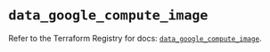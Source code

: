 # `data_google_compute_image`

Refer to the Terraform Registry for docs: [`data_google_compute_image`](https://registry.terraform.io/providers/hashicorp/google/5.41.0/docs/data-sources/compute_image).
